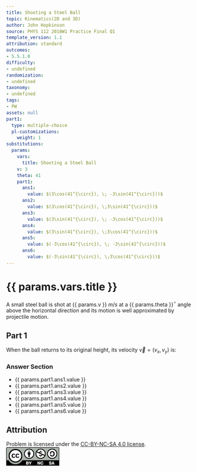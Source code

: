 ```yaml
---
title: Shooting a Steel Ball
topic: Kinematics(2D and 3D)
author: John Hopkinson
source: PHYS 112 2018W1 Practice Final Q1
template_version: 1.1
attribution: standard
outcomes:
- 5.5.1.0
difficulty:
- undefined
randomization:
- undefined
taxonomy:
- undefined
tags:
- PW
assets: null
part1:
  type: multiple-choice
  pl-customizations:
    weight: 1
substitutions:
  params:
    vars:
      title: Shooting a Steel Ball
    v: 3
    theta: 41
    part1:
      ans1:
        value: $(3\cos(41^{\circ}), \; -3\sin(41^{\circ}))$
      ans2:
        value: $(3\cos(41^{\circ}), \;3\sin(41^{\circ}))$
      ans3:
        value: $(3\sin(41^{\circ}), \; -3\cos(41^{\circ}))$
      ans4:
        value: $(3\sin(41^{\circ}), \;3\cos(41^{\circ}))$
      ans5:
        value: $(-3\cos(41^{\circ}), \; -3\sin(41^{\circ}))$
      ans6:
        value: $(-3\sin(41^{\circ}), \;3\cos(41^{\circ}))$
---
```

# {{ params.vars.title }}
A small steel ball is shot at {{ params.v }} $m/s$ at a {{ params.theta }}$^{\circ}$ angle above the horizontal direction and its motion is well approximated by projectile motion.

## Part 1

When the ball returns to its original height, its velocity $\overrightarrow{v} = (v_x, v_y)$ is:

### Answer Section

- {{ params.part1.ans1.value }}
- {{ params.part1.ans2.value }}
- {{ params.part1.ans3.value }}
- {{ params.part1.ans4.value }}
- {{ params.part1.ans5.value }}
- {{ params.part1.ans6.value }}

## Attribution

Problem is licensed under the [CC-BY-NC-SA 4.0 license](https://creativecommons.org/licenses/by-nc-sa/4.0/).<br> ![The Creative Commons 4.0 license requiring attribution-BY, non-commercial-NC, and share-alike-SA license.](https://raw.githubusercontent.com/firasm/bits/master/by-nc-sa.png)